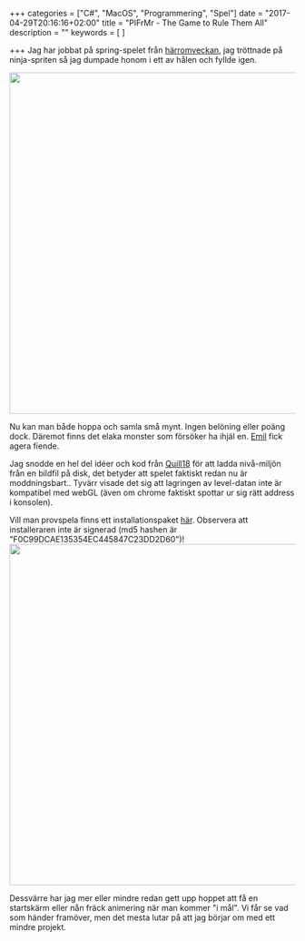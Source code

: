 +++
categories = ["C#", "MacOS", "Programmering", "Spel"]
date = "2017-04-29T20:16:16+02:00"
title = "PlFrMr - The Game to Rule Them All"
description = ""
keywords = [
]

+++
Jag har jobbat på spring-spelet från [härromveckan](/blog/2017/03/12/runnergame/), jag tröttnade på ninja-spriten så jag dumpade honom i ett av hålen och fyllde igen.

<!--more-->
<img src="/images/PlFrMr/PlFrMr1.png" width=600px>

Nu kan man både hoppa och samla små mynt. Ingen belöning eller poäng dock. Däremot finns det elaka monster som försöker ha ihjäl en.  [Emil](http://www.twitch.tv/) fick agera fiende.

Jag snodde en hel del idéer och kod från [Quill18](https://www.twitch.tv/quill18/) för att ladda nivå-miljön från en bildfil på disk, det betyder att spelet faktiskt redan nu är moddningsbart.. Tyvärr visade det sig att lagringen av level-datan inte är kompatibel med webGL  (även om chrome faktiskt spottar ur sig rätt address i konsolen).

Vill man provspela finns ett installationspaket [här](/post/PlFrMr/pLtFrMr.pkg). Observera att installeraren inte är signerad (md5 hashen är "F0C99DCAE135354EC445847C23DD2D60")!
<img src="/images/PlFrMr/PlFrMr2.png" width=600px>

Dessvärre har jag mer eller mindre redan gett upp hoppet att få en startskärm eller nån fräck animering när man kommer "i mål". Vi får se vad som händer framöver, men det mesta lutar på att jag börjar om med ett mindre projekt.

